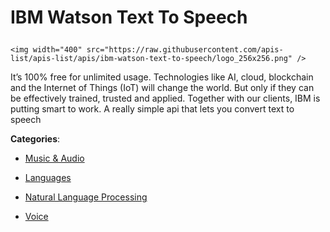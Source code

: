 # IBM Watson Text To Speech<p align="center">
    <img width="400" src="https://raw.githubusercontent.com/apis-list/apis-list/apis/ibm-watson-text-to-speech/logo_256x256.png" />
</p>

It’s 100% free for unlimited usage. Technologies like AI, cloud, blockchain and the Internet of Things (IoT) will change the world.  But only if they can be effectively trained, trusted and applied.  Together with our clients, IBM is putting smart to work. A really simple api that lets you convert text to speech

**Categories**:

- [Music & Audio](https://github/apis-list/apis-list#music-and-audio)

- [Languages](https://github/apis-list/apis-list#languages)

- [Natural Language Processing](https://github/apis-list/apis-list#natural-language-processing)

- [Voice](https://github/apis-list/apis-list#voice)





